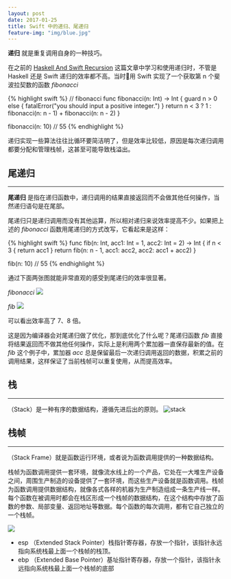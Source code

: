 ```yaml
---
layout: post
date: 2017-01-25
title: Swift 中的递归、尾递归
feature-img: "img/blue.jpg"
---
```


**递归** 就是重复调用自身的一种技巧。

在之前的 [Haskell And Swift Recursion](https://github.com/redtwowolf/2017/01/19/Haskell-And-Swift-Recursion.html) 这篇文章中学习和使用递归时，不管是 Haskell 还是 Swift 递归的效率都不高。当时用 Swift 实现了一个获取第 n 个斐波拉契数的函数 *fibonacci*

{% highlight swift %}
// fibonacci
func fibonacci(n: Int) -> Int {
    guard n > 0 else {
        fatalError("you should input a positive integer.")
    }
    return n < 3 ? 1 : fibonacci(n: n - 1) + fibonacci(n: n - 2)
}

fibonacci(n: 10)
// 55
{% endhighlight %}

递归实现一些算法往往比循环要简洁明了，但是效率比较低，原因是每次递归调用都要分配和管理栈帧，这甚至可能导致栈溢出。

尾递归
---
---

**尾递归** 是指在递归函数中，递归调用的结果直接返回而不会做其他任何操作，当然递归语句是在尾部。

尾递归只是递归调用而没有其他运算，所以相对递归来说效率提高不少。如果把上述的 *fibonacci* 函数用尾递归的方式改写，它看起来是这样：

{% highlight swift %}
func fib(n: Int, acc1: Int = 1, acc2: Int = 2) -> Int {
    if n < 3 {
        return acc1
    }
    return fib(n: n - 1, acc1: acc2, acc2: acc1 + acc2)
}

fib(n: 10)
// 55
{% endhighlight %}

通过下面两张图就能非常直观的感受到尾递归的效率很显著。

*fibonacci*
![](http://ogkg37m8j.bkt.clouddn.com/image/jpg/haskellandswift/function/recursion.jpg)

*fib*
![](http://ogkg37m8j.bkt.clouddn.com/image/jpg/haskellandswift/function/tailRecursion.jpg)

可以看出效率高了 7、8 倍。

这是因为编译器会对尾递归做了优化，那到底优化了什么呢？尾递归函数 *fib* 直接将结果返回而不做其他任何操作，实际上是利用两个累加器一直保存最新的值。在 *fib* 这个例子中，累加器 *acc* 总是保留最后一次递归调用返回的数据，积累之前的调用结果，这样保证了当前栈帧可以重复使用，从而提高效率。


栈
---
---

（Stack）是一种有序的数据结构，遵循先进后出的原则。
![stack](http://ogkg37m8j.bkt.clouddn.com/image/jpg/swiftrecursion/stack.jpg)

栈帧
---
---

（Stack Frame）就是函数运行环境，或者说为函数调用提供的一种数据结构。

栈帧为函数调用提供一套环境，就像流水线上的一个产品，它处在一大堆生产设备之间，周围生产制造的设备提供了一套环境，而这些生产设备就是函数调用。栈帧为函数调用提供数据结构，就像各式各样的机器为生产制造组成一条生产线一样。每个函数在被调用时都会在栈区形成一个栈帧的数据结构，在这个结构中存放了函数的参数、局部变量、返回地址等数据。每个函数的每次调用，都有它自己独立的一个栈帧。

![](http://ogkg37m8j.bkt.clouddn.com/image/jpg/swiftrecursion/stackframe.jpg)

* esp （Extended Stack Pointer）栈指针寄存器，存放一个指针，该指针永远指向系统栈最上面一个栈帧的栈顶。
* ebp （Extended Base Pointer）基址指针寄存器，存放一个指针，该指针永远指向系统栈最上面一个栈帧的底部
